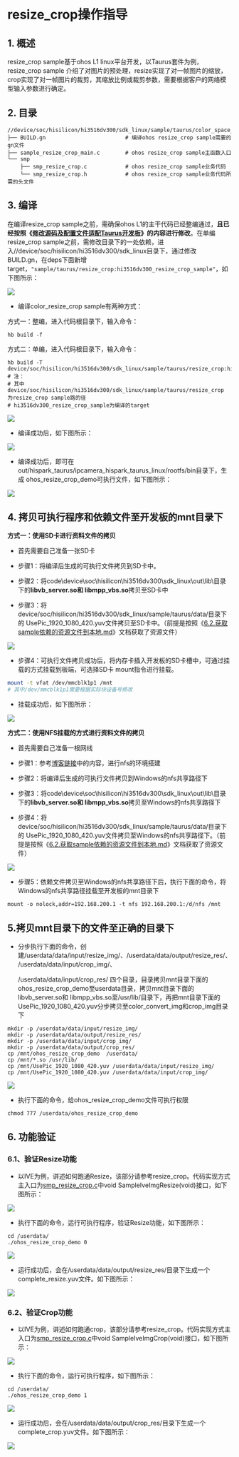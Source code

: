 # resize_crop操作指导

## 1. 概述

resize_crop  sample基于ohos L1 linux平台开发，以Taurus套件为例，resize_crop sample 介绍了对图片的预处理，resize实现了对一帧图片的缩放，crop实现了对一帧图片的裁剪，其缩放比例或裁剪参数，需要根据客户的网络模型输入参数进行确定。

## 2. 目录

```shell
//device/soc/hisilicon/hi3516dv300/sdk_linux/sample/taurus/color_space_convert
├── BUILD.gn                   		 # 编译ohos resize_crop sample需要的gn文件
├── sample_resize_crop_main.c        # ohos resize_crop sample主函数入口
└── smp
    ├── smp_resize_crop.c       	 # ohos resize_crop sample业务代码
    └── smp_resize_crop.h       	 # ohos resize_crop sample业务代码所需的头文件
```

## 3. 编译

在编译resize_crop  sample之前，需确保ohos L1的主干代码已经整编通过，**且已经按照《[修改源码及配置文件适配Taurus开发板](../doc/2.2.1.%E4%BF%AE%E6%94%B9%E6%BA%90%E7%A0%81%E5%8F%8A%E9%85%8D%E7%BD%AE%E6%96%87%E4%BB%B6%E9%80%82%E9%85%8DTaurus%E5%BC%80%E5%8F%91%E6%9D%BF.md)》的内容进行修改**。在单编resize_crop  sample之前，需修改目录下的一处依赖，进入//device/soc/hisilicon/hi3516dv300/sdk_linux目录下，通过修改 BUILD.gn，在deps下面新增target，``"sample/taurus/resize_crop:hi3516dv300_resize_crop_sample"``，如下图所示：

![](https://gitee.com/wgm2022/mypic/raw/master/hispark_taurus_resize_crop_sample/054%E4%BF%AE%E6%94%B9buildgn.png)

* 编译color_resize_crop sample有两种方式：

方式一：整编，进入代码根目录下，输入命令：

````
hb build -f
````

方式二：单编，进入代码根目录下，输入命令：

````shell
hb build -T device/soc/hisilicon/hi3516dv300/sdk_linux/sample/taurus/resize_crop:hi3516dv300_resize_crop_sample
# 注：
# 其中 device/soc/hisilicon/hi3516dv300/sdk_linux/sample/taurus/resize_crop  为resize_crop sample路的径
# hi3516dv300_resize_crop_sample为编译的target
````

![](https://gitee.com/wgm2022/mypic/raw/master/hispark_taurus_resize_crop_sample/055%E5%8D%95%E7%BC%96.png)

* 编译成功后，如下图所示：

![](https://gitee.com/wgm2022/mypic/raw/master/hispark_taurus_helloworld_sample/0002-build%20success.png)

* 编译成功后，即可在out/hispark_taurus/ipcamera_hispark_taurus_linux/rootfs/bin目录下，生成 ohos_resize_crop_demo可执行文件，如下图所示：

![](https://gitee.com/wgm2022/mypic/raw/master/hispark_taurus_resize_crop_sample/056%E5%BE%97%E5%88%B0%E5%8F%AF%E6%89%A7%E8%A1%8C%E6%96%87%E4%BB%B6.png)

## 4. 拷贝可执行程序和依赖文件至开发板的mnt目录下

**方式一：使用SD卡进行资料文件的拷贝**

* 首先需要自己准备一张SD卡

* 步骤1：将编译后生成的可执行文件拷贝到SD卡中。
* 步骤2：将code\device\soc\hisilicon\hi3516dv300\sdk_linux\out\lib\目录下的**libvb_server.so和 libmpp_vbs.so**拷贝至SD卡中
* 步骤3：将device/soc/hisilicon/hi3516dv300/sdk_linux/sample/taurus/data/目录下的 UsePic_1920_1080_420.yuv文件拷贝至SD卡中。（前提是按照《[6.2.获取sample依赖的资源文件到本地.md](../doc/6.2.%E8%8E%B7%E5%8F%96sample%E4%BE%9D%E8%B5%96%E7%9A%84%E8%B5%84%E6%BA%90%E6%96%87%E4%BB%B6%E5%88%B0%E6%9C%AC%E5%9C%B0.md)》文档获取了资源文件）

![](https://gitee.com/wgm2022/mypic/raw/master/hispark_taurus_resize_crop_sample/057%E5%A4%8D%E5%88%B6%E5%8F%AF%E6%89%A7%E8%A1%8C%E6%96%87%E4%BB%B6%E5%92%8C%E4%BE%9D%E8%B5%96%E6%96%87%E4%BB%B6%E8%87%B3SD%E5%8D%A1.png)

* 步骤4：可执行文件拷贝成功后，将内存卡插入开发板的SD卡槽中，可通过挂载的方式挂载到板端，可选择SD卡 mount指令进行挂载。

```sh
mount -t vfat /dev/mmcblk1p1 /mnt
# 其中/dev/mmcblk1p1需要根据实际块设备号修改
```

* 挂载成功后，如下图所示：

![](https://gitee.com/wgm2022/mypic/raw/master/hispark_taurus_resize_crop_sample/058%E6%8C%82%E8%BD%BDSD%E5%8D%A1.png)

**方式二：使用NFS挂载的方式进行资料文件的拷贝**

* 首先需要自己准备一根网线
* 步骤1：参考[博客链接](https://blog.csdn.net/Wu_GuiMing/article/details/115872995?spm=1001.2014.3001.5501)中的内容，进行nfs的环境搭建

* 步骤2：将编译后生成的可执行文件拷贝到Windows的nfs共享路径下

* 步骤3：将code\device\soc\hisilicon\hi3516dv300\sdk_linux\out\lib\目录下的**libvb_server.so和 libmpp_vbs.so**拷贝至Windows的nfs共享路径下

* 步骤4：将device/soc/hisilicon/hi3516dv300/sdk_linux/sample/taurus/data/目录下的 UsePic_1920_1080_420.yuv文件拷贝至Windows的nfs共享路径下。（前提是按照《[6.2.获取sample依赖的资源文件到本地.md](../doc/6.2.%E8%8E%B7%E5%8F%96sample%E4%BE%9D%E8%B5%96%E7%9A%84%E8%B5%84%E6%BA%90%E6%96%87%E4%BB%B6%E5%88%B0%E6%9C%AC%E5%9C%B0.md)》文档获取了资源文件）

![](https://gitee.com/wgm2022/mypic/raw/master/hispark_taurus_resize_crop_sample/064%E6%8B%B7%E8%B4%9Dresizeandcrop%E4%BE%9D%E8%B5%96%E6%96%87%E4%BB%B6%E8%87%B3nfs%E7%9B%AE%E5%BD%95.png)

* 步骤5：依赖文件拷贝至Windows的nfs共享路径下后，执行下面的命令，将Windows的nfs共享路径挂载至开发板的mnt目录下

```
mount -o nolock,addr=192.168.200.1 -t nfs 192.168.200.1:/d/nfs /mnt
```

## 5.拷贝mnt目录下的文件至正确的目录下

* 分步执行下面的命令，创建/userdata/data/input/resize_img/、/userdata/data/output/resize_res/、/userdata/data/input/crop_img/、

  /userdata/data/input/crop_res/ 四个目录，目录拷贝mnt目录下面的ohos_resize_crop_demo至userdata目录，拷贝mnt目录下面的libvb_server.so和 libmpp_vbs.so至/usr/lib/目录下，再把mnt目录下面的UsePic_1920_1080_420.yuv分步拷贝至color_convert_img和crop_img目录下

```
mkdir -p /userdata/data/input/resize_img/
mkdir -p /userdata/data/output/resize_res/
mkdir -p /userdata/data/input/crop_img/
mkdir -p /userdata/data/output/crop_res/ 
cp /mnt/ohos_resize_crop_demo  /userdata/
cp /mnt/*.so /usr/lib/
cp /mnt/UsePic_1920_1080_420.yuv /userdata/data/input/resize_img/
cp /mnt/UsePic_1920_1080_420.yuv /userdata/data/input/crop_img/
```

![](https://gitee.com/wgm2022/mypic/raw/master/hispark_taurus_resize_crop_sample/059%E6%8B%B7%E8%B4%9DSD%E5%8D%A1%E9%87%8C%E9%9D%A2%E7%9A%84%E6%96%87%E4%BB%B6%E8%87%B3%E5%BC%80%E5%8F%91%E6%9D%BF.png)

* 执行下面的命令，给ohos_resize_crop_demo文件可执行权限

```
chmod 777 /userdata/ohos_resize_crop_demo
```

## 6. 功能验证

### 6.1、验证Resize功能

* 以IVE为例，讲述如何跑通Resize，该部分请参考resize_crop。代码实现方式主入口为[smp_resize_crop.c](https://gitee.com/openharmony/device_soc_hisilicon/blob/master/hi3516dv300/sdk_linux/sample/taurus/resize_crop/smp/smp_resize_crop.c)中void SampleIveImgResize(void)接口，如下图所示：

![](https://gitee.com/wgm2022/mypic/raw/master/hispark_taurus_resize_crop_sample/ImgResize.png)

* 执行下面的命令，运行可执行程序，验证Resize功能，如下图所示：

```
cd /userdata/
./ohos_resize_crop_demo 0
```

![](https://gitee.com/wgm2022/mypic/raw/master/hispark_taurus_resize_crop_sample/060%E6%89%A7%E8%A1%8CResize%E5%8A%9F%E8%83%BD.png)

* 运行成功后，会在/userdata/data/output/resize_res/目录下生成一个complete_resize.yuv文件。如下图所示：

![](https://gitee.com/wgm2022/mypic/raw/master/hispark_taurus_resize_crop_sample/061%E5%BE%97%E5%88%B0resize%E7%9A%84yuv%E6%96%87%E4%BB%B6.png)

### 6.2、验证Crop功能

* 以IVE为例，讲述如何跑通crop，该部分请参考resize_crop。代码实现方式主入口为[smp_resize_crop.c](https://gitee.com/openharmony/device_soc_hisilicon/blob/master/hi3516dv300/sdk_linux/sample/taurus/resize_crop/smp/smp_resize_crop.c)中void SampleIveImgCrop(void)接口，如下图所示：

![](https://gitee.com/wgm2022/mypic/raw/master/hispark_taurus_resize_crop_sample/044SAMPLE_IVE_Img_Crop.png)

* 执行下面的命令，运行可执行程序，如下图所示：

```
cd /userdata/
./ohos_resize_crop_demo 1
```

![](https://gitee.com/wgm2022/mypic/raw/master/hispark_taurus_resize_crop_sample/062%E6%89%A7%E8%A1%8CCrop%E5%8A%9F%E8%83%BD.png)

* 运行成功后，会在/userdata/data/output/crop_res/目录下生成一个complete_crop.yuv文件。如下图所示：

![](https://gitee.com/wgm2022/mypic/raw/master/hispark_taurus_resize_crop_sample/063%E5%BE%97%E5%88%B0Crop%E7%9A%84yuv%E6%96%87%E4%BB%B6.png)
